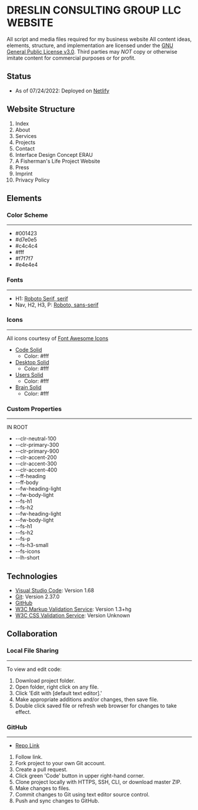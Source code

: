 # DRESLIN CONSULTING GROUP LLC WEBSITE
All script and media files required for my business website 
All content ideas, elements, structure, and implementation are licensed under the [GNU General Public License v3.0](https://www.gnu.org/licenses/gpl-3.0.en.html). Third parties may *NOT* copy or otherwise imitate content for commercial purposes or for profit. 
## Status
- As of 07/24/2022: Deployed on [Netlify](https://www.dreslinconsult.com/)
## Website Structure
1. Index
2. About
3. Services
4. Projects
5. Contact
6. Interface Design Concept ERAU
7. A Fisherman's Life Project Website
8. Press
9. Imprint
10. Privacy Policy
## Elements
### Color Scheme
***
- #001423
- #d7e0e5
- #c4c4c4
- #fff
- #f7f7f7
- #e4e4e4
### Fonts
***
- H1: [Roboto Serif, serif](https://fonts.google.com/specimen/Roboto)
- Nav, H2, H3, P: [Roboto, sans-serif](https://fonts.google.com/specimen/Roboto+Serif)
### Icons
***
All icons courtesy of [Font Awesome Icons](https://fontawesome.com/)
- [Code Solid](https://fontawesome.com/icons/code?s=solid)
    - Color: #fff
- [Desktop Solid](https://fontawesome.com/icons/desktop?s=solid)
    - Color: #fff
- [Users Solid](https://fontawesome.com/icons/users?s=solid)
    - Color: #fff
- [Brain Solid](https://fontawesome.com/icons/brain?s=solid)
    - Color: #fff
### Custom Properties
***
IN ROOT
- --clr-neutral-100
- --clr-primary-300
- --clr-primary-900
- --clr-accent-200
- --clr-accent-300
- --clr-accent-400
- --ff-heading
- --ff-body
- --fw-heading-light
- --fw-body-light
- --fs-h1
- --fs-h2
- --fw-heading-light
- --fw-body-light 
- --fs-h1
- --fs-h2
- --fs-p
- --fs-h3-small
- --fs-icons
- --lh-short
## Technologies
- [Visual Studio Code](https://code.visualstudio.com/Download): Version 1.68
- [Git](https://git-scm.com/): Version 2.37.0
- [GitHub](https://github.com/)
- [W3C Markup Validation Service](https://validator.w3.org/#validate_by_upload): Version 1.3+hg
- [W3C CSS Validation Service](https://jigsaw.w3.org/css-validator/validator): Version Unknown
## Collaboration
### Local File Sharing
***
To view and edit code: 
1. Download project folder. 
2. Open folder, right click on any file. 
3. Click 'Edit with [default text editor].' 
4. Make appropriate additions and/or changes, then save file. 
5. Double click saved file or refresh web browser for changes to take effect.
### GitHub
***
- [Repo Link](https://github.com/bdreslin02/www-dreslin-consulting)
1. Follow link.
2. Fork project to your own Git account.
3. Create a pull request. 
4. Click green 'Code' button in upper right-hand corner. 
5. Clone project locally with HTTPS, SSH, CLI, or download master ZIP. 
6. Make changes to files. 
7. Commit changes to Git using text editor source control. 
8. Push and sync changes to GitHub. 